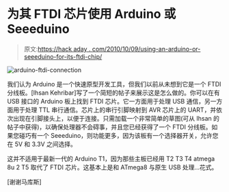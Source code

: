 # 为其 FTDI 芯片使用 Arduino 或 Seeeduino

> 原文:[https://hack aday . com/2010/10/09/using-an-arduino-or-seeeduino-for-its-ftdi-chip/](https://hackaday.com/2010/10/09/using-an-arduino-or-seeeduino-for-its-ftdi-chip/)

![](../Images/fde9531cd6e4ac94eb1d25db828663e7.png "arduino-ftdi-connection")

我们认为 Arduino 是一个快速原型开发工具，但我们以前从未想到它是一个 FTDI 分线板。[Ihsan Kehribar]写了一个简短的帖子来展示这是怎么做的。你可以在有 USB 接口的 Arduino 板上找到 FTDI 芯片。它一方面用于处理 USB 通信，另一方面用于处理 TTL 串行通信。芯片上的串行引脚映射到 AVR 芯片上的 UART，并依次出现在引脚接头上，以便于连接。只需加载一个非常简单的草图(可从 Ihsan 的帖子中获得)，以确保处理器不会碍事，并且您已经获得了一个 FTDI 分线板。如果您碰巧有一个 Seeeduino，则功能更多，因为该板有一个选择器开关，允许您在 5V 和 3.3V 之间选择。

这并不适用于最新一代的 Arduino T1，因为那些主板已经用 T2 T3 T4 atmega 8u 2 T5 取代了 FTDI 芯片。这基本上是和 ATmega8 与原生 USB 处理…花式。

[谢谢马库斯]